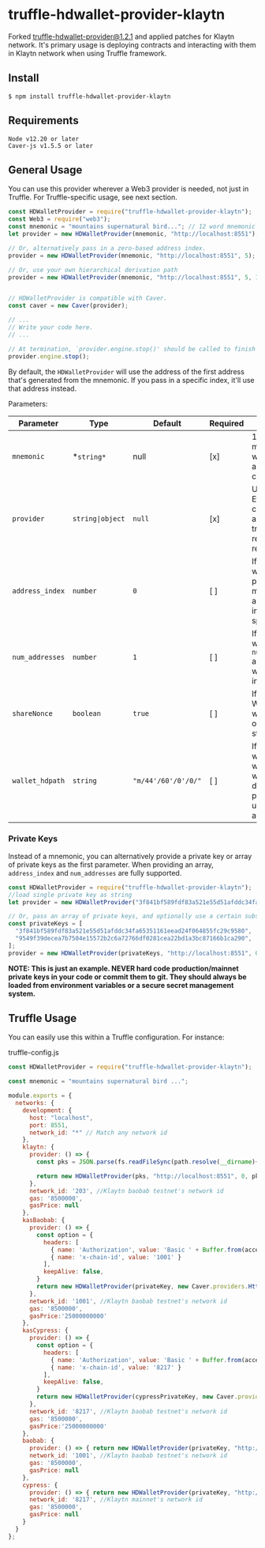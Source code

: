 # truffle-hdwallet-provider-klaytn
Forked truffle-hdwallet-provider@1.2.1 and applied patches for Klaytn network.
It's primary usage is deploying contracts and interacting with them in Klaytn network when using Truffle framework.

## Install

```
$ npm install truffle-hdwallet-provider-klaytn
```

## Requirements
```
Node v12.20 or later
Caver-js v1.5.5 or later
```

## General Usage

You can use this provider wherever a Web3 provider is needed, not just in Truffle. For Truffle-specific usage, see next section.

```javascript
const HDWalletProvider = require("truffle-hdwallet-provider-klaytn");
const Web3 = require("web3");
const mnemonic = "mountains supernatural bird..."; // 12 word mnemonic
let provider = new HDWalletProvider(mnemonic, "http://localhost:8551");

// Or, alternatively pass in a zero-based address index.
provider = new HDWalletProvider(mnemonic, "http://localhost:8551", 5);

// Or, use your own hierarchical derivation path
provider = new HDWalletProvider(mnemonic, "http://localhost:8551", 5, 1, true, "m/44'/137'/0'/0/");


// HDWalletProvider is compatible with Caver.
const caver = new Caver(provider);

// ...
// Write your code here.
// ...

// At termination, `provider.engine.stop()' should be called to finish the process elegantly.
provider.engine.stop();
```

By default, the `HDWalletProvider` will use the address of the first address that's generated from the mnemonic. If you pass in a specific index, it'll use that address instead.

Parameters:

| Parameter | Type | Default | Required | Description |
| ------ | ---- | ------- | ----------- | ----------- |
| `mnemonic` | *`string*` | null | [x] | 12 word mnemonic which addresses are created from. |
| `provider` | `string\|object` | `null` | [x] | URI or Ethereum client to send all other non-transaction-related Web3 requests |
| `address_index` | `number` | `0` | [ ] | If specified, will tell the provider to manage the address at the index specified |
| `num_addresses` | `number` | `1` | [ ] | If specified, will create `number` addresses when instantiated |
| `shareNonce` | `boolean` | `true` | [ ] | If false, a new WalletProvider will track its own nonce-state |
| `wallet_hdpath` | `string` | `"m/44'/60'/0'/0/"` | [ ] | If specified, will tell the wallet engine what derivation path should use to derive addresses. |


### Private Keys

Instead of a mnemonic, you can alternatively provide a private key or array of private keys as the first parameter. When providing an array, `address_index` and `num_addresses` are fully supported.

```javascript
const HDWalletProvider = require("truffle-hdwallet-provider-klaytn");
//load single private key as string
let provider = new HDWalletProvider("3f841bf589fdf83a521e55d51afddc34fa65351161eead24f064855fc29c9580", "http://localhost:8551");

// Or, pass an array of private keys, and optionally use a certain subset of addresses
const privateKeys = [
  "3f841bf589fdf83a521e55d51afddc34fa65351161eead24f064855fc29c9580",
  "9549f39decea7b7504e15572b2c6a72766df0281cea22bd1a3bc87166b1ca290",
];
provider = new HDWalletProvider(privateKeys, "http://localhost:8551", 0, 2); //start at address_index 0 and load both addresses
```
**NOTE: This is just an example. NEVER hard code production/mainnet private keys in your code or commit them to git. They should always be loaded from environment variables or a secure secret management system.**

## Truffle Usage

You can easily use this within a Truffle configuration. For instance:

truffle-config.js
```javascript
const HDWalletProvider = require("truffle-hdwallet-provider-klaytn");

const mnemonic = "mountains supernatural bird ...";

module.exports = {
  networks: {
    development: {
      host: "localhost",
      port: 8551,
      network_id: "*" // Match any network id
    },
    klaytn: {
      provider: () => {
        const pks = JSON.parse(fs.readFileSync(path.resolve(__dirname)+'/privateKeys.js'))

        return new HDWalletProvider(pks, "http://localhost:8551", 0, pks.length)
      },
      network_id: '203', //Klaytn baobab testnet's network id
      gas: '8500000',
      gasPrice: null
    },
    kasBaobab: {
      provider: () => {
        const option = {
          headers: [
            { name: 'Authorization', value: 'Basic ' + Buffer.from(accessKeyId + ':' + secretAccessKey).toString('base64') },
            { name: 'x-chain-id', value: '1001' }
          ],
          keepAlive: false,
        }
        return new HDWalletProvider(privateKey, new Caver.providers.HttpProvider("https://node-api.klaytnapi.com/v1/klaytn", option))
      },
      network_id: '1001', //Klaytn baobab testnet's network id
      gas: '8500000',
      gasPrice:'25000000000'
    },
    kasCypress: {
      provider: () => {
        const option = {
          headers: [
            { name: 'Authorization', value: 'Basic ' + Buffer.from(accessKeyId + ':' + secretAccessKey).toString('base64') },
            { name: 'x-chain-id', value: '8217' }
          ],
          keepAlive: false,
        }
        return new HDWalletProvider(cypressPrivateKey, new Caver.providers.HttpProvider("https://node-api.klaytnapi.com/v1/klaytn", option))
      },
      network_id: '8217', //Klaytn baobab testnet's network id
      gas: '8500000',
      gasPrice:'25000000000'
    },
    baobab: {
      provider: () => { return new HDWalletProvider(privateKey, "http://your.baobab.en:8551") },
      network_id: '1001', //Klaytn baobab testnet's network id
      gas: '8500000',
      gasPrice: null
    },
    cypress: {
      provider: () => { return new HDWalletProvider(privateKey, "http://your.cypress.en:8551") },
      network_id: '8217', //Klaytn mainnet's network id
      gas: '8500000',
      gasPrice: null
    }
  }
};
```
